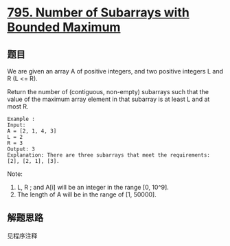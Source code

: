 # [795. Number of Subarrays with Bounded Maximum](https://leetcode-cn.com/problems/number-of-subarrays-with-bounded-maximum/)

## 题目

We are given an array A of positive integers, and two positive integers L and R (L <= R).

Return the number of (contiguous, non-empty) subarrays such that the value of the maximum array element in that subarray is at least L and at most R.

```text
Example :
Input:
A = [2, 1, 4, 3]
L = 2
R = 3
Output: 3
Explanation: There are three subarrays that meet the requirements: [2], [2, 1], [3].
```

Note:

1. L, R ; and A[i] will be an integer in the range [0, 10^9].
1. The length of A will be in the range of [1, 50000].

## 解题思路

见程序注释

